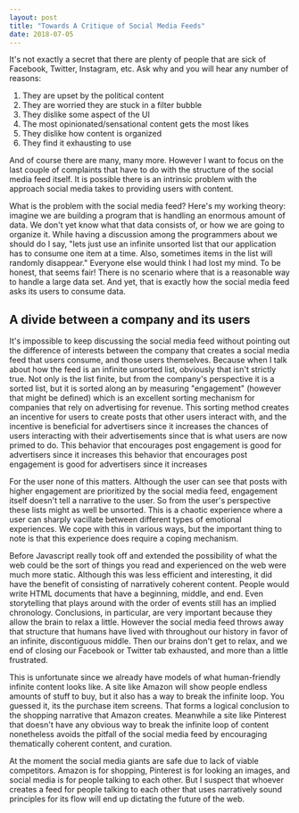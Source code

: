 ```yaml
---
layout: post
title: "Towards A Critique of Social Media Feeds"
date: 2018-07-05
---
```


It's not exactly a secret that there are plenty of people that are sick of Facebook, Twitter, Instagram, etc. Ask why and you will hear any number of reasons:

1. They are upset by the political content
2. They are worried they are stuck in a filter bubble
3. They dislike some aspect of the UI
4. The most opinionated/sensational content gets the most likes
5. They dislike how content is organized
6. They find it exhausting to use

And of course there are many, many more. However I want to focus on the last couple of complaints that have to do with the structure of the social media feed itself. It is possible there is an intrinsic problem with the approach social media takes to providing users with content.

What is the problem with the social media feed? Here's my working theory: imagine we are building a program that is handling an enormous amount of data. We don't yet know what that data consists of, or how we are going to organize it. While having a discussion among the programmers about we should do I say, "lets just use an infinite unsorted list that our application has to consume one item at a time. Also, sometimes items in the list will randomly disappear." Everyone else would think I had lost my mind. To be honest, that seems fair! There is no scenario where that is a reasonable way to handle a large data set. And yet, that is exactly how the social media feed asks its users to consume data.

## A divide between a company and its users

It's impossible to keep discussing the social media feed without pointing out the difference of interests between the company that creates a social media feed that users consume, and those users themselves. Because when I talk about how the feed is an infinite unsorted list, obviously that isn't strictly true. Not only is the list finite, but from the company's perspective it is a sorted list, but it is sorted along an by measuring "engagement" (however that might be defined) which is an excellent sorting mechanism for companies that rely on advertising for revenue. This sorting method creates an incentive for users to create posts that other users interact with, and the incentive is beneficial for advertisers since it increases the chances of users interacting with their advertisements since that is what users are now primed to do. This behavior that encourages post engagement is good for advertisers since it increases this behavior that encourages post engagement is good for advertisers since it increases

For the user none of this matters. Although the user can see that posts with higher engagement are prioritized by the social media feed, engagement itself doesn't tell a narrative to the user. So from the user's perspective these lists might as well be unsorted. This is a chaotic experience where a user can sharply vacillate between different types of emotional experiences. We cope with this in various ways, but the important thing to note is that this experience does require a coping mechanism.

Before Javascript really took off and extended the possibility of what the web could be the sort of things you read and experienced on the web were much more static. Although this was less efficient and interesting, it did have the benefit of consisting of narratively coherent content. People would write HTML documents that have a beginning, middle, and end. Even storytelling that plays around with the order of events still has an implied chronology. Conclusions, in particular, are very important because they allow the brain to relax a little. However the social media feed throws away that structure that humans have lived with throughout our history in favor of an infinite, discontiguous middle. Then our brains don't get to relax, and we end of closing our Facebook or Twitter tab exhausted, and more than a little frustrated.

This is unfortunate since we already have models of what human-friendly infinite content looks like. A site like Amazon will show people endless amounts of stuff to buy, but it also has a way to break the infinite loop. You guessed it, its the purchase item screens. That forms a logical conclusion to the shopping narrative that Amazon creates. Meanwhile a site like Pinterest that doesn't have any obvious way to break the infinite loop of content nonetheless avoids the pitfall of the social media feed by encouraging thematically coherent content, and curation.

At the moment the social media giants are safe due to lack of viable competitors. Amazon is for shopping, Pinterest is for looking an images, and social media is for people talking to each other. But I suspect that whoever creates a feed for people talking to each other that uses narratively sound principles for its flow will end up dictating the future of the web.
